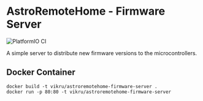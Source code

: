 # AstroRemoteHome - Firmware Server

![PlatformIO CI](https://github.com/VK/AstroRemoteHome/workflows/PlatformIO%20CI/badge.svg)

A simple server to distribute new firmware versions to the microcontrollers.

## Docker Container
```
docker build -t vikru/astroremotehome-firmware-server .
docker run -p 80:80 -t vikru/astroremotehome-firmware-server
```
